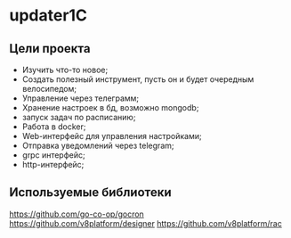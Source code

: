 # updater1C
## Цели проекта
* Изучить что-то новое;
* Создать полезный инструмент, пусть он и будет очередным велосипедом;
* Управление через телеграмм;
* Хранение настроек в бд, возможно mongodb;
* запуск задач по расписанию;
* Работа в docker;
* Web-интерфейс для управления настройками;
* Отправка уведомлений через telegram;
* grpc интерфейс;
* http-интерфейс;
## Используемые библиотеки
https://github.com/go-co-op/gocron
https://github.com/v8platform/designer
https://github.com/v8platform/rac
